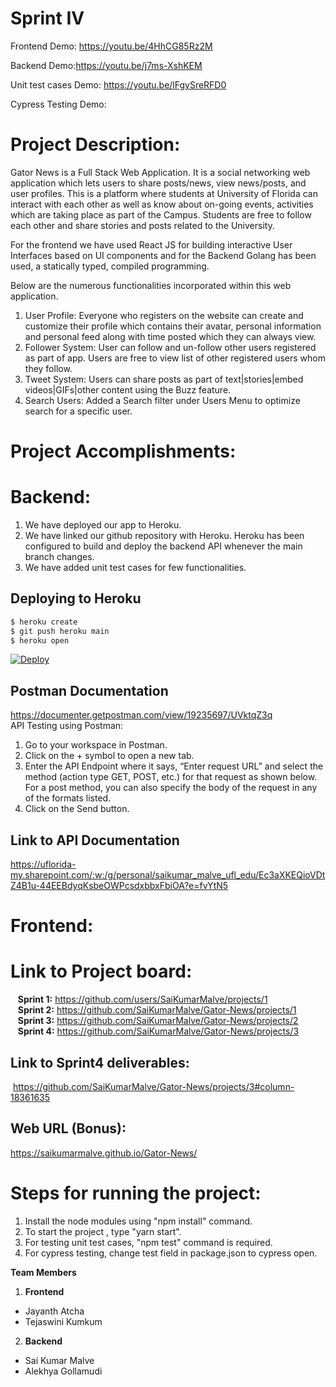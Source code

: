 # Sprint IV

Frontend Demo: https://youtu.be/4HhCG85Rz2M

Backend Demo:https://youtu.be/j7ms-XshKEM

Unit test cases Demo: https://youtu.be/lFgySreRFD0

Cypress Testing Demo: 

# Project Description:
Gator News is a Full Stack Web Application. It is a social networking web application which lets users to share posts/news, view news/posts, and user profiles. This is a platform where students at University of Florida can interact with each other as well as know about on-going events, activities which are taking place as part of the Campus. Students are free to follow each other and share stories and posts related to the University. 

For the frontend we have used React JS for building interactive User Interfaces based on UI components and for the Backend Golang has been used, a statically typed, compiled programming.

Below are the numerous functionalities incorporated within this web application. 
  
1.  User Profile: Everyone who registers on the website can create and customize their profile which contains their avatar, personal information and personal feed along with time posted which they can always view.
2.	Follower System: User can follow and un-follow other users registered as part of app. Users are free to view list of other registered users whom they follow.
3.	Tweet System: Users can share posts as part of text|stories|embed videos|GIFs|other content using the Buzz feature. 
4.	Search Users: Added a Search filter under Users Menu to optimize search for a specific user.

# Project Accomplishments:
# Backend:
1. We have deployed our app to Heroku.
2. We have linked our github repository with Heroku. Heroku has been configured to build and deploy the backend API whenever the main branch changes.
3. We have added unit test cases for few functionalities.

## Deploying to Heroku
```sh
$ heroku create
$ git push heroku main
$ heroku open
```

[![Deploy](https://www.herokucdn.com/deploy/button.png)](https://devcenter.heroku.com/articles/getting-started-with-go)

## Postman Documentation
https://documenter.getpostman.com/view/19235697/UVktqZ3q <br />
API Testing using Postman:
1. Go to your workspace in Postman.<br />
2. Click on the + symbol to open a new tab.<br /> 
3. Enter the API Endpoint where it says, “Enter request URL” and select the method (action type GET, POST, etc.) for that request as shown below. For a post method, you can also specify the body of the request in any of the formats listed.<br /> 
4. Click on the Send button.<br /> 
 
## Link to API Documentation
https://uflorida-my.sharepoint.com/:w:/g/personal/saikumar_malve_ufl_edu/Ec3aXKEQioVDtZ4B1u-44EEBdyqKsbeOWPcsdxbbxFbiOA?e=fvYtN5

# Frontend:



# Link to Project board: <br />
&nbsp;&nbsp;&nbsp;**Sprint 1:** https://github.com/users/SaiKumarMalve/projects/1 <br />
&nbsp;&nbsp;&nbsp;**Sprint 2:** https://github.com/SaiKumarMalve/Gator-News/projects/1 <br />
&nbsp;&nbsp;&nbsp;**Sprint 3:** https://github.com/SaiKumarMalve/Gator-News/projects/2 <br />
&nbsp;&nbsp;&nbsp;**Sprint 4:** https://github.com/SaiKumarMalve/Gator-News/projects/3 <br />
## Link to Sprint4 deliverables:  
&nbsp;https://github.com/SaiKumarMalve/Gator-News/projects/3#column-18361635
## Web URL (Bonus):
https://saikumarmalve.github.io/Gator-News/

# Steps for running the project:
1. Install the node modules using "npm install" command.
2. To start the project , type "yarn start".
3. For testing unit test cases, "npm test" command is required.
4. For cypress testing, change test field in package.json to cypress open.


**Team Members** 
1. **Frontend**
* Jayanth Atcha
* Tejaswini Kumkum
2. **Backend**
* Sai Kumar Malve
* Alekhya Gollamudi 



